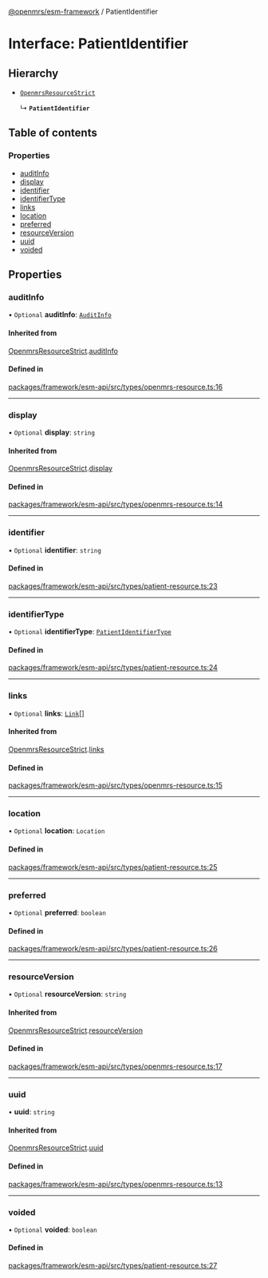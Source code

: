 [@openmrs/esm-framework](../API.md) / PatientIdentifier

# Interface: PatientIdentifier

## Hierarchy

- [`OpenmrsResourceStrict`](OpenmrsResourceStrict.md)

  ↳ **`PatientIdentifier`**

## Table of contents

### Properties

- [auditInfo](PatientIdentifier.md#auditinfo)
- [display](PatientIdentifier.md#display)
- [identifier](PatientIdentifier.md#identifier)
- [identifierType](PatientIdentifier.md#identifiertype)
- [links](PatientIdentifier.md#links)
- [location](PatientIdentifier.md#location)
- [preferred](PatientIdentifier.md#preferred)
- [resourceVersion](PatientIdentifier.md#resourceversion)
- [uuid](PatientIdentifier.md#uuid)
- [voided](PatientIdentifier.md#voided)

## Properties

### auditInfo

• `Optional` **auditInfo**: [`AuditInfo`](AuditInfo.md)

#### Inherited from

[OpenmrsResourceStrict](OpenmrsResourceStrict.md).[auditInfo](OpenmrsResourceStrict.md#auditinfo)

#### Defined in

[packages/framework/esm-api/src/types/openmrs-resource.ts:16](https://github.com/its-kios09/openmrs-esm-core/blob/main/packages/framework/esm-api/src/types/openmrs-resource.ts#L16)

___

### display

• `Optional` **display**: `string`

#### Inherited from

[OpenmrsResourceStrict](OpenmrsResourceStrict.md).[display](OpenmrsResourceStrict.md#display)

#### Defined in

[packages/framework/esm-api/src/types/openmrs-resource.ts:14](https://github.com/its-kios09/openmrs-esm-core/blob/main/packages/framework/esm-api/src/types/openmrs-resource.ts#L14)

___

### identifier

• `Optional` **identifier**: `string`

#### Defined in

[packages/framework/esm-api/src/types/patient-resource.ts:23](https://github.com/its-kios09/openmrs-esm-core/blob/main/packages/framework/esm-api/src/types/patient-resource.ts#L23)

___

### identifierType

• `Optional` **identifierType**: [`PatientIdentifierType`](PatientIdentifierType.md)

#### Defined in

[packages/framework/esm-api/src/types/patient-resource.ts:24](https://github.com/its-kios09/openmrs-esm-core/blob/main/packages/framework/esm-api/src/types/patient-resource.ts#L24)

___

### links

• `Optional` **links**: [`Link`](Link.md)[]

#### Inherited from

[OpenmrsResourceStrict](OpenmrsResourceStrict.md).[links](OpenmrsResourceStrict.md#links)

#### Defined in

[packages/framework/esm-api/src/types/openmrs-resource.ts:15](https://github.com/its-kios09/openmrs-esm-core/blob/main/packages/framework/esm-api/src/types/openmrs-resource.ts#L15)

___

### location

• `Optional` **location**: `Location`

#### Defined in

[packages/framework/esm-api/src/types/patient-resource.ts:25](https://github.com/its-kios09/openmrs-esm-core/blob/main/packages/framework/esm-api/src/types/patient-resource.ts#L25)

___

### preferred

• `Optional` **preferred**: `boolean`

#### Defined in

[packages/framework/esm-api/src/types/patient-resource.ts:26](https://github.com/its-kios09/openmrs-esm-core/blob/main/packages/framework/esm-api/src/types/patient-resource.ts#L26)

___

### resourceVersion

• `Optional` **resourceVersion**: `string`

#### Inherited from

[OpenmrsResourceStrict](OpenmrsResourceStrict.md).[resourceVersion](OpenmrsResourceStrict.md#resourceversion)

#### Defined in

[packages/framework/esm-api/src/types/openmrs-resource.ts:17](https://github.com/its-kios09/openmrs-esm-core/blob/main/packages/framework/esm-api/src/types/openmrs-resource.ts#L17)

___

### uuid

• **uuid**: `string`

#### Inherited from

[OpenmrsResourceStrict](OpenmrsResourceStrict.md).[uuid](OpenmrsResourceStrict.md#uuid)

#### Defined in

[packages/framework/esm-api/src/types/openmrs-resource.ts:13](https://github.com/its-kios09/openmrs-esm-core/blob/main/packages/framework/esm-api/src/types/openmrs-resource.ts#L13)

___

### voided

• `Optional` **voided**: `boolean`

#### Defined in

[packages/framework/esm-api/src/types/patient-resource.ts:27](https://github.com/its-kios09/openmrs-esm-core/blob/main/packages/framework/esm-api/src/types/patient-resource.ts#L27)
